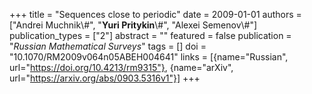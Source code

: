 +++
title = "Sequences close to periodic"
date = 2009-01-01
authors = ["Andrei Muchnik\\#", "**Yuri Pritykin**\\#", "Alexei Semenov\\#"]
publication_types = ["2"]
abstract = ""
featured = false
publication = "*Russian Mathematical Surveys*"
tags = []
doi = "10.1070/RM2009v064n05ABEH004641"
links = [{name="Russian", url="https://doi.org/10.4213/rm9315"},
         {name="arXiv", url="https://arxiv.org/abs/0903.5316v1"}]
+++


